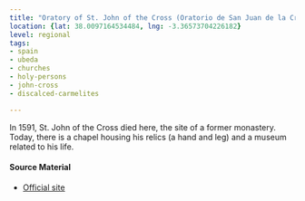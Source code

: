 ```yaml
---
title: "Oratory of St. John of the Cross (Oratorio de San Juan de la Cruz)"
location: {lat: 38.0097164534484, lng: -3.36573704226182}
level: regional
tags:
- spain
- ubeda
- churches
- holy-persons
- john-cross
- discalced-carmelites

---
```



In 1591, St. John of the Cross died here, the site of a former monastery.  Today, there is a chapel housing his relics (a hand and leg) and a museum related to his life.

#### Source Material

* [Official site](https://www.sanjuandelacruzubeda.com/)





